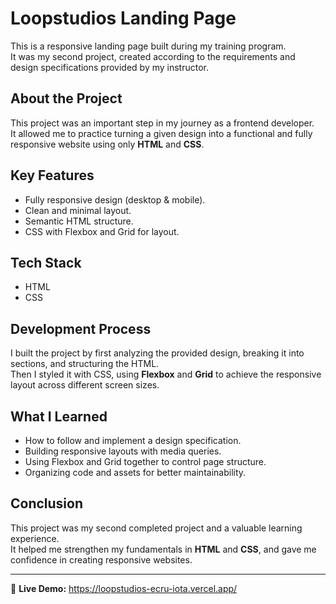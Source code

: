 # Loopstudios Landing Page  

This is a responsive landing page built during my training program.  
It was my second project, created according to the requirements and design specifications provided by my instructor.  


## About the Project  
This project was an important step in my journey as a frontend developer.  
It allowed me to practice turning a given design into a functional and fully responsive website using only **HTML** and **CSS**.  



## Key Features  
- Fully responsive design (desktop & mobile).  
- Clean and minimal layout.  
- Semantic HTML structure.  
- CSS with Flexbox and Grid for layout.  



## Tech Stack  
- HTML
- CSS



## Development Process  
I built the project by first analyzing the provided design, breaking it into sections, and structuring the HTML.  
Then I styled it with CSS, using **Flexbox** and **Grid** to achieve the responsive layout across different screen sizes.  



## What I Learned  
- How to follow and implement a design specification.  
- Building responsive layouts with media queries.  
- Using Flexbox and Grid together to control page structure.  
- Organizing code and assets for better maintainability.  



## Conclusion  
This project was my second completed project and a valuable learning experience.  
It helped me strengthen my fundamentals in **HTML** and **CSS**, and gave me confidence in creating responsive websites.  

---

🔗 **Live Demo:**
https://loopstudios-ecru-iota.vercel.app/
